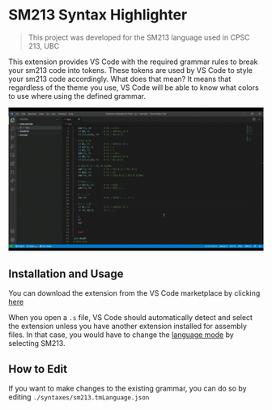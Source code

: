 # SM213 Syntax Highlighter

> This project was developed for the SM213 language used in CPSC 213, UBC

This extension provides VS Code with the required grammar rules to break your sm213 code into tokens. These tokens are used by VS Code to style your sm213 code accordingly. What does that mean? It means that regardless of the theme you use, VS Code will be able to know what colors to use where using the defined grammar.

![alt text](preview.gif "preview animation")

## Installation and Usage

You can download the extension from the VS Code marketplace by clicking [here](https://marketplace.visualstudio.com/items?itemName=AsadDhorajiwala.sm213-syntax-highlighter)

When you open a `.s` file, VS Code should automatically detect and select the extension unless you have another extension installed for assembly files. In that case, you would have to change the [language mode](https://code.visualstudio.com/docs/languages/overview) by selecting SM213.

## How to Edit

If you want to make changes to the existing grammar, you can do so by editing `./syntaxes/sm213.tmLanguage.json`
